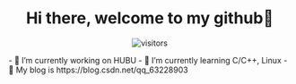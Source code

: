 <p>
  <h1 align="center"><b>Hi there, welcome to my github👋</b></h1>
</p>
<p align="center">
    <img align="center" alt="visitors" src="https://profile-counter.glitch.me/Scholar618/count.svg" />
</p>
- 🔭 I’m currently working on HUBU 
- 🌱 I’m currently learning C/C++, Linux
- 💬 My blog is https://blog.csdn.net/qq_63228903
<br>

<!--
**Scholar618/Scholar618** is a ✨ _special_ ✨ repository because its `README.md` (this file) appears on your GitHub profile.
<div align="center"> <img src="https://github-readme-stats.vercel.app/api?username=Scholar618"> </div>
Here are some ideas to get you started:
### Hi there, welcome to my github👋
![Scholar618's GitHub stats](https://github-readme-stats.vercel.app/api?username=Schoalr618)
- 🔭 I’m currently working on HUBU 
- 🌱 I’m currently learning C/C++, Linux
- 👯 I’m looking to collaborate on ...
- 🤔 I’m looking for help with ...
- 💬 Ask me about ...
- 📫 How to reach me: ...
- 😄 Pronouns: ...
- ⚡ Fun fact: ...
-->
